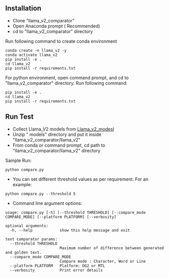 ## Installation

 - Clone "llama_v2_comparator"
 - Open Anaconda prompt ( Recommended)
 - cd to "llama_v2_comparator" directory
 
Run following command to create conda environment
 
```
conda create -n llama_v2 -y
conda activate llama_v2
pip install -e .
cd llama_v2
pip install -r requirements.txt
```
For python environment, open command prompt, and cd to "llama_v2_comparator" directory. Run following command:
```
pip install -e .
cd llama_v2
pip install -r requirements.txt
```
## Run Test
 - Collect Llama_V2 models from [Llama_v2_modesl]() 
 - Unzip " models" directory and put it inside "llama_v2_comparator/llama_v2"
 - From conda or command prompt, cd path to "llama_v2_comparator/llama_v2" directory  
 
 Sample Run: 
 ```
 python compare.py
 ```
 
 - You can set different threshold values as per requirement. For an example:
 ```
 python compare.py --threshold 5
 ```
 - Command line argument options:
 
```
usage: compare.py [-h] [--threshold THRESHOLD] [--compare_mode COMPARE_MODE] [--platform PLATFORM] [--verbosity]

optional arguments:
  -h, --help            show this help message and exit

text comparator params:
  --threshold THRESHOLD
                        Maximum number of difference between generated and golden text.
  --compare_mode COMPARE_MODE
                        Compare mode : Character, Word or Line
  --platform PLATFORM   Platform: DG2 or MTL
  --verbosity           Print error details

```

